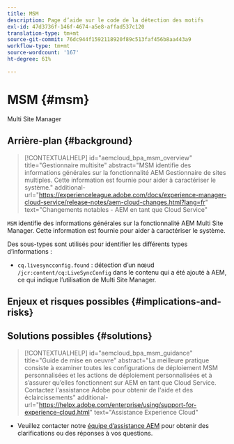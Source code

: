 ```yaml
---
title: MSM
description: Page d’aide sur le code de la détection des motifs
exl-id: 47d3736f-146f-4674-a5e8-affad537c120
translation-type: tm+mt
source-git-commit: 76dc944f1592118920f89c513faf456b8aa443a9
workflow-type: tm+mt
source-wordcount: '167'
ht-degree: 61%

---
```


# MSM {#msm}

Multi Site Manager

## Arrière-plan {#background}

>[!CONTEXTUALHELP]
>id="aemcloud_bpa_msm_overview"
>title="Gestionnaire multisite"
>abstract="MSM identifie des informations générales sur la fonctionnalité AEM Gestionnaire de sites multiples. Cette information est fournie pour aider à caractériser le système."
>additional-url="https://experienceleague.adobe.com/docs/experience-manager-cloud-service/release-notes/aem-cloud-changes.html?lang=fr" text="Changements notables - AEM en tant que Cloud Service"

`MSM` identifie des informations générales sur la fonctionnalité AEM Multi Site Manager. Cette information est fournie pour aider à caractériser le système.

Des sous-types sont utilisés pour identifier les différents types d’informations :

* `cq.livesyncconfig.found` : détection d’un nœud `/jcr:content/cq:LiveSyncConfig` dans le contenu qui a été ajouté à AEM, ce qui indique l’utilisation de Multi Site Manager.

## Enjeux et risques possibles {#implications-and-risks}


## Solutions possibles {#solutions}

>[!CONTEXTUALHELP]
>id="aemcloud_bpa_msm_guidance"
>title="Guide de mise en oeuvre"
>abstract="La meilleure pratique consiste à examiner toutes les configurations de déploiement MSM personnalisées et les actions de déploiement personnalisées et à s’assurer qu’elles fonctionnent sur AEM en tant que Cloud Service. Contactez l&#39;assistance Adobe pour obtenir de l&#39;aide et des éclaircissements"
>additional-url="https://helpx.adobe.com/enterprise/using/support-for-experience-cloud.html" text="Assistance Experience Cloud"

* Veuillez contacter notre [équipe d’assistance AEM](https://helpx.adobe.com/fr/enterprise/using/support-for-experience-cloud.html) pour obtenir des clarifications ou des réponses à vos questions.
